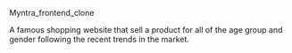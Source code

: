 Myntra_frontend_clone

A famous shopping website that sell a product for all of the age group and gender following the recent trends in the market.